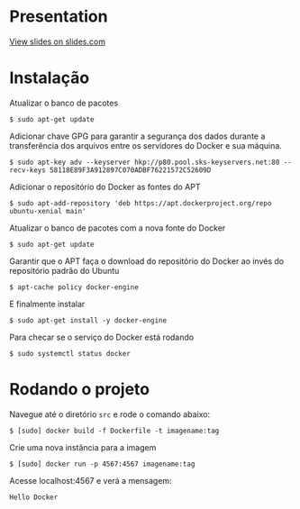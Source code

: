 # Presentation
[View slides on slides.com](https://slides.com/znatanalves/docker-basics)

# Instalação

Atualizar o banco de pacotes

```
$ sudo apt-get update
```
Adicionar chave GPG para garantir a segurança dos dados durante a transferência dos arquivos entre os servidores do Docker e sua máquina.

```
$ sudo apt-key adv --keyserver hkp://p80.pool.sks-keyservers.net:80 --recv-keys 58118E89F3A912897C070ADBF76221572C52609D
```

Adicionar o repositório do Docker as fontes do APT
```
$ sudo apt-add-repository 'deb https://apt.dockerproject.org/repo ubuntu-xenial main'
```

Atualizar o banco de pacotes com a nova fonte do Docker

```
$ sudo apt-get update
```

Garantir que o APT faça o download do repositório do Docker ao invés do repositório padrão do Ubuntu

```
$ apt-cache policy docker-engine
```

E finalmente instalar

```
$ sudo apt-get install -y docker-engine
```

Para checar se o serviço do Docker está rodando

```
$ sudo systemctl status docker
```

# Rodando o projeto

Navegue até o diretório `src` e rode o comando abaixo:

```
$ [sudo] docker build -f Dockerfile -t imagename:tag
```

Crie uma nova instância para a imagem

```
$ [sudo] docker run -p 4567:4567 imagename:tag
```

Acesse localhost:4567 e verá a mensagem:

```
Hello Docker
```